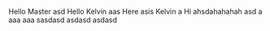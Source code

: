Hello Master
asd
Hello
Kelvin
aas
Here asis Kelvin
a
Hi ahsdahahahah
asd
a
aaa
aaa
sasdasd
asdasd
asdasd
